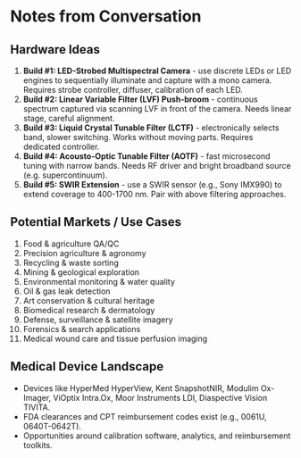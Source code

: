 # Notes from Conversation

## Hardware Ideas
1. **Build #1: LED-Strobed Multispectral Camera** - use discrete LEDs or LED engines to sequentially illuminate and capture with a mono camera. Requires strobe controller, diffuser, calibration of each LED.
2. **Build #2: Linear Variable Filter (LVF) Push-broom** - continuous spectrum captured via scanning LVF in front of the camera. Needs linear stage, careful alignment.
3. **Build #3: Liquid Crystal Tunable Filter (LCTF)** - electronically selects band, slower switching. Works without moving parts. Requires dedicated controller.
4. **Build #4: Acousto-Optic Tunable Filter (AOTF)** - fast microsecond tuning with narrow bands. Needs RF driver and bright broadband source (e.g. supercontinuum).
5. **Build #5: SWIR Extension** - use a SWIR sensor (e.g., Sony IMX990) to extend coverage to 400-1700 nm. Pair with above filtering approaches.

## Potential Markets / Use Cases
1. Food & agriculture QA/QC
2. Precision agriculture & agronomy
3. Recycling & waste sorting
4. Mining & geological exploration
5. Environmental monitoring & water quality
6. Oil & gas leak detection
7. Art conservation & cultural heritage
8. Biomedical research & dermatology
9. Defense, surveillance & satellite imagery
10. Forensics & search applications
11. Medical wound care and tissue perfusion imaging

## Medical Device Landscape
- Devices like HyperMed HyperView, Kent SnapshotNIR, Modulim Ox-Imager, ViOptix Intra.Ox, Moor Instruments LDI, Diaspective Vision TIVITA.
- FDA clearances and CPT reimbursement codes exist (e.g., 0061U, 0640T-0642T).
- Opportunities around calibration software, analytics, and reimbursement toolkits.
